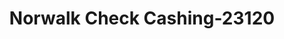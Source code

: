 ---
f_zip-code: 6854
f_state-code: CT
title: Norwalk Check Cashing-23120
f_phone: 203-866-1416
f_city-only: Norwalk
f_address: 135 Connecticut Avenue Norwal
f_location-unique-id: '23120'
slug: norwalk-check-cashing-23120
updated-on: '2024-05-30T13:46:58.046Z'
created-on: '2024-05-30T13:36:59.803Z'
published-on: '2024-05-30T13:54:32.469Z'
f_city-state: cms/city/norwalk-ct.md
f_company: cms/company/norwalk-check-cashing.md
f_state: cms/state/connecticut.md
layout: '[payday-loan].html'
tags: payday-loan
---